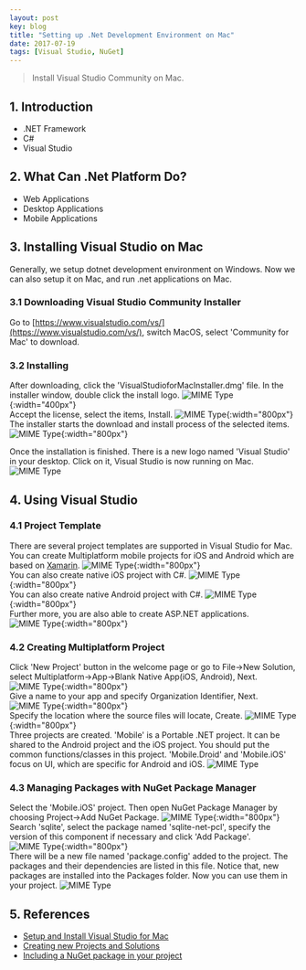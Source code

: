 ```yaml
---
layout: post
key: blog
title: "Setting up .Net Development Environment on Mac"
date: 2017-07-19
tags: [Visual Studio, NuGet]
---
```


> Install Visual Studio Community on Mac.

## 1. Introduction
* .NET Framework
* C#
* Visual Studio

## 2. What Can .Net Platform Do?
* Web Applications
* Desktop Applications
* Mobile Applications

## 3. Installing Visual Studio on Mac
Generally, we setup dotnet development environment on Windows. Now we can also setup it on Mac, and run .net applications on Mac.
### 3.1 Downloading Visual Studio Community Installer
Go to [https://www.visualstudio.com/vs/](https://www.visualstudio.com/vs/), switch MacOS, select 'Community for Mac' to download.
### 3.2 Installing
After downloading, click the 'VisualStudioforMacInstaller.dmg' file. In the installer window, double click the install logo.
![MIME Type](/public/pics/2017-07-19/install_vs.png){:width="400px"}  
Accept the license, select the items, Install.
![MIME Type](/public/pics/2017-07-19/install_components.png){:width="800px"}  
The installer starts the download and install process of the selected items.
![MIME Type](/public/pics/2017-07-19/install_downloading.png){:width="800px"}  

Once the installation is finished. There is a new logo named 'Visual Studio' in your desktop. Click on it, Visual Studio is now running on Mac.
![MIME Type](/public/pics/2017-07-19/visualstudio_workspace.png)

## 4. Using Visual Studio
### 4.1 Project Template
There are several project templates are supported in Visual Studio for Mac.  
You can create Multiplatform mobile projects for iOS and Android which are based on [Xamarin](https://www.xamarin.com/).
![MIME Type](/public/pics/2017-07-19/project_multiplatform.png){:width="800px"}  
You can also create native iOS project with C#.
![MIME Type](/public/pics/2017-07-19/project_ios.png){:width="800px"}  
You can also create native Android project with C#.
![MIME Type](/public/pics/2017-07-19/project_android.png){:width="800px"}  
Further more, you are also able to create ASP.NET applications.
![MIME Type](/public/pics/2017-07-19/project_aspnet.png){:width="800px"}  
### 4.2 Creating Multiplatform Project
Click 'New Project' button in the welcome page or go to File->New Solution, select Multiplatform->App->Blank Native App(iOS, Android), Next.
![MIME Type](/public/pics/2017-07-19/newproject_native.png){:width="800px"}  
Give a name to your app and specify Organization Identifier, Next.
![MIME Type](/public/pics/2017-07-19/newproject_appname.png){:width="800px"}  
Specify the location where the source files will locate, Create.
![MIME Type](/public/pics/2017-07-19/newproject_location.png){:width="800px"}  
Three projects are created. 'Mobile' is a Portable .NET project. It can be shared to the Android project and the iOS project. You should put the common functions/classes in this project. 'Mobile.Droid' and 'Mobile.iOS' focus on UI, which are specific for Android and iOS.
![MIME Type](/public/pics/2017-07-19/newproject_finish.png)
### 4.3 Managing Packages with NuGet Package Manager
Select the 'Mobile.iOS' project. Then open NuGet Package Manager by choosing Project->Add NuGet Package.
![MIME Type](/public/pics/2017-07-19/package_add.png){:width="800px"}  
Search 'sqlite', select the package named 'sqlite-net-pcl', specify the version of this component if necessary and click 'Add Package'.
![MIME Type](/public/pics/2017-07-19/package_sqlite.png){:width="800px"}  
There will be a new file named 'package.config' added to the project. The packages and their dependencies are listed in this file. Notice that, new packages are installed into the Packages folder. Now you can use them in your project.
![MIME Type](/public/pics/2017-07-19/package_config.png)

## 5. References
* [Setup and Install Visual Studio for Mac](https://docs.microsoft.com/en-us/visualstudio/mac/installation)
* [Creating new Projects and Solutions](https://docs.microsoft.com/en-us/visualstudio/mac/create-new-projects)
* [Including a NuGet package in your project](https://docs.microsoft.com/en-us/visualstudio/mac/nuget-walkthrough)

